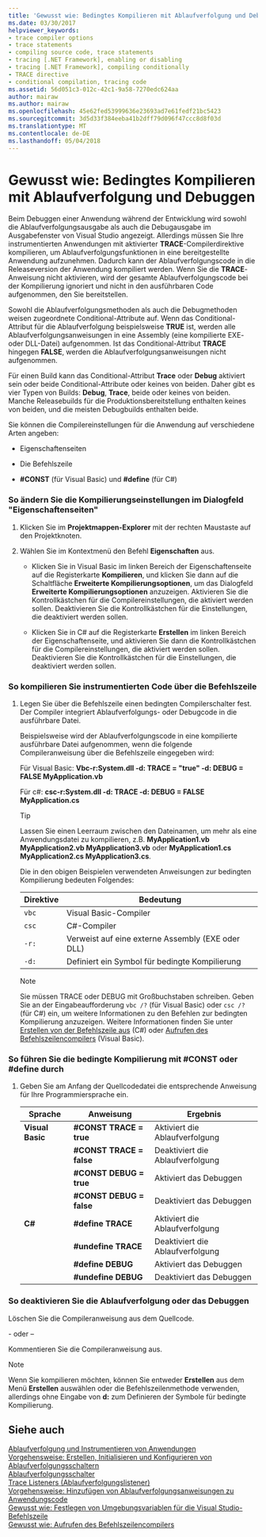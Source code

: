 ```yaml
---
title: 'Gewusst wie: Bedingtes Kompilieren mit Ablaufverfolgung und Debuggen'
ms.date: 03/30/2017
helpviewer_keywords:
- trace compiler options
- trace statements
- compiling source code, trace statements
- tracing [.NET Framework], enabling or disabling
- tracing [.NET Framework], compiling conditionally
- TRACE directive
- conditional compilation, tracing code
ms.assetid: 56d051c3-012c-42c1-9a58-7270edc624aa
author: mairaw
ms.author: mairaw
ms.openlocfilehash: 45e62fed53999636e23693ad7e61fedf21bc5423
ms.sourcegitcommit: 3d5d33f384eeba41b2dff79d096f47ccc8d8f03d
ms.translationtype: MT
ms.contentlocale: de-DE
ms.lasthandoff: 05/04/2018
---
```

# <a name="how-to-compile-conditionally-with-trace-and-debug"></a>Gewusst wie: Bedingtes Kompilieren mit Ablaufverfolgung und Debuggen
Beim Debuggen einer Anwendung während der Entwicklung wird sowohl die Ablaufverfolgungsausgabe als auch die Debugausgabe im Ausgabefenster von Visual Studio angezeigt. Allerdings müssen Sie Ihre instrumentierten Anwendungen mit aktivierter **TRACE**-Compilerdirektive kompilieren, um Ablaufverfolgungsfunktionen in eine bereitgestellte Anwendung aufzunehmen. Dadurch kann der Ablaufverfolgungscode in die Releaseversion der Anwendung kompiliert werden. Wenn Sie die **TRACE**-Anweisung nicht aktivieren, wird der gesamte Ablaufverfolgungscode bei der Kompilierung ignoriert und nicht in den ausführbaren Code aufgenommen, den Sie bereitstellen.  
  
 Sowohl die Ablaufverfolgungsmethoden als auch die Debugmethoden weisen zugeordnete Conditional-Attribute auf. Wenn das Conditional-Attribut für die Ablaufverfolgung beispielsweise **TRUE** ist, werden alle Ablaufverfolgungsanweisungen in eine Assembly (eine kompilierte EXE- oder DLL-Datei) aufgenommen. Ist das Conditional-Attribut **TRACE** hingegen **FALSE**, werden die Ablaufverfolgungsanweisungen nicht aufgenommen.  
  
 Für einen Build kann das Conditional-Attribut **Trace** oder **Debug** aktiviert sein oder beide Conditional-Attribute oder keines von beiden. Daher gibt es vier Typen von Builds: **Debug**, **Trace**, beide oder keines von beiden. Manche Releasebuilds für die Produktionsbereitstellung enthalten keines von beiden, und die meisten Debugbuilds enthalten beide.  
  
 Sie können die Compilereinstellungen für die Anwendung auf verschiedene Arten angeben:  
  
-   Eigenschaftenseiten  
  
-   Die Befehlszeile  
  
-   **#CONST** (für Visual Basic) und **#define** (für C#)  
  
### <a name="to-change-compile-settings-from-the-property-pages-dialog-box"></a>So ändern Sie die Kompilierungseinstellungen im Dialogfeld "Eigenschaftenseiten"  
  
1.  Klicken Sie im **Projektmappen-Explorer** mit der rechten Maustaste auf den Projektknoten.  
  
2.  Wählen Sie im Kontextmenü den Befehl **Eigenschaften** aus.  
  
    -   Klicken Sie in Visual Basic im linken Bereich der Eigenschaftenseite auf die Registerkarte **Kompilieren**, und klicken Sie dann auf die Schaltfläche **Erweiterte Kompilierungsoptionen**, um das Dialogfeld **Erweiterte Kompilierungsoptionen** anzuzeigen. Aktivieren Sie die Kontrollkästchen für die Compilereinstellungen, die aktiviert werden sollen. Deaktivieren Sie die Kontrollkästchen für die Einstellungen, die deaktiviert werden sollen.  
  
    -   Klicken Sie in C# auf die Registerkarte **Erstellen** im linken Bereich der Eigenschaftenseite, und aktivieren Sie dann die Kontrollkästchen für die Compilereinstellungen, die aktiviert werden sollen. Deaktivieren Sie die Kontrollkästchen für die Einstellungen, die deaktiviert werden sollen.  
  
### <a name="to-compile-instrumented-code-using-the-command-line"></a>So kompilieren Sie instrumentierten Code über die Befehlszeile  
  
1.  Legen Sie über die Befehlszeile einen bedingten Compilerschalter fest. Der Compiler integriert Ablaufverfolgungs- oder Debugcode in die ausführbare Datei.  
  
     Beispielsweise wird der Ablaufverfolgungscode in eine kompilierte ausführbare Datei aufgenommen, wenn die folgende Compileranweisung über die Befehlszeile eingegeben wird:  
  
     Für Visual Basic: **Vbc-r:System.dll -d: TRACE = "true" -d: DEBUG = FALSE MyApplication.vb**  
  
     Für c#: **csc-r:System.dll -d: TRACE -d: DEBUG = FALSE MyApplication.cs**  
  
    > [!TIP]
    >  Lassen Sie einen Leerraum zwischen den Dateinamen, um mehr als eine Anwendungsdatei zu kompilieren, z.B. **MyApplication1.vb MyApplication2.vb MyApplication3.vb** oder **MyApplication1.cs MyApplication2.cs MyApplication3.cs**.  
  
     Die in den obigen Beispielen verwendeten Anweisungen zur bedingten Kompilierung bedeuten Folgendes:  
  
    |Direktive|Bedeutung|  
    |---------------|-------------|  
    |`vbc`|Visual Basic-Compiler|  
    |`csc`|C#-Compiler|  
    |`-r:`|Verweist auf eine externe Assembly (EXE oder DLL)|  
    |`-d:`|Definiert ein Symbol für bedingte Kompilierung|  
  
    > [!NOTE]
    >  Sie müssen TRACE oder DEBUG mit Großbuchstaben schreiben. Geben Sie an der Eingabeaufforderung `vbc /?` (für Visual Basic) oder `csc /?` (für C#) ein, um weitere Informationen zu den Befehlen zur bedingten Kompilierung anzuzeigen. Weitere Informationen finden Sie unter [Erstellen von der Befehlszeile aus](~/docs/csharp/language-reference/compiler-options/how-to-set-environment-variables-for-the-visual-studio-command-line.md) (C#) oder [Aufrufen des Befehlszeilencompilers](~/docs/visual-basic/reference/command-line-compiler/how-to-invoke-the-command-line-compiler.md) (Visual Basic).  
  
### <a name="to-perform-conditional-compilation-using-const-or-define"></a>So führen Sie die bedingte Kompilierung mit #CONST oder #define durch  
  
1.  Geben Sie am Anfang der Quellcodedatei die entsprechende Anweisung für Ihre Programmiersprache ein.  
  
    |Sprache|Anweisung|Ergebnis|  
    |--------------|---------------|------------|  
    |**Visual Basic**|**#CONST TRACE = true**|Aktiviert die Ablaufverfolgung|  
    ||**#CONST TRACE = false**|Deaktiviert die Ablaufverfolgung|  
    ||**#CONST DEBUG = true**|Aktiviert das Debuggen|  
    ||**#CONST DEBUG = false**|Deaktiviert das Debuggen|  
    |**C#**|**#define TRACE**|Aktiviert die Ablaufverfolgung|  
    ||**#undefine TRACE**|Deaktiviert die Ablaufverfolgung|  
    ||**#define DEBUG**|Aktiviert das Debuggen|  
    ||**#undefine DEBUG**|Deaktiviert das Debuggen|  
  
### <a name="to-disable-tracing-or-debugging"></a>So deaktivieren Sie die Ablaufverfolgung oder das Debuggen  
  
Löschen Sie die Compileranweisung aus dem Quellcode.  
  
\- oder –  
  
Kommentieren Sie die Compileranweisung aus.  
  
> [!NOTE]
>  Wenn Sie kompilieren möchten, können Sie entweder **Erstellen** aus dem Menü **Erstellen** auswählen oder die Befehlszeilenmethode verwenden, allerdings ohne Eingabe von **d:** zum Definieren der Symbole für bedingte Kompilierung.  
  
## <a name="see-also"></a>Siehe auch  
 [Ablaufverfolgung und Instrumentieren von Anwendungen](../../../docs/framework/debug-trace-profile/tracing-and-instrumenting-applications.md)  
 [Vorgehensweise: Erstellen, Initialisieren und Konfigurieren von Ablaufverfolgungsschaltern](../../../docs/framework/debug-trace-profile/how-to-create-initialize-and-configure-trace-switches.md)  
 [Ablaufverfolgungsschalter](../../../docs/framework/debug-trace-profile/trace-switches.md)  
 [Trace Listeners (Ablaufverfolgungslistener)](../../../docs/framework/debug-trace-profile/trace-listeners.md)  
 [Vorgehensweise: Hinzufügen von Ablaufverfolgungsanweisungen zu Anwendungscode](../../../docs/framework/debug-trace-profile/how-to-add-trace-statements-to-application-code.md)  
 [Gewusst wie: Festlegen von Umgebungsvariablen für die Visual Studio-Befehlszeile](~/docs/csharp/language-reference/compiler-options/how-to-set-environment-variables-for-the-visual-studio-command-line.md)  
 [Gewusst wie: Aufrufen des Befehlszeilencompilers](~/docs/visual-basic/reference/command-line-compiler/how-to-invoke-the-command-line-compiler.md)
